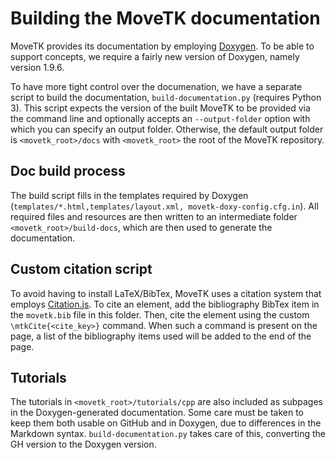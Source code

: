 # Building the MoveTK documentation
MoveTK provides its documentation by employing [Doxygen](https://www.doxygen.nl/). To be able to support concepts, we require a fairly new version of Doxygen, namely version 1.9.6.

To have more tight control over the documenation, we have a separate script to build the documentation, ``build-documentation.py`` (requires Python 3). This script expects the version of the built MoveTK to be provided via the command line and optionally accepts an ``--output-folder`` option with which you can specify an output folder. Otherwise, the default output folder is ``<movetk_root>/docs`` with ``<movetk_root>`` the root of the MoveTK repository.

## Doc build process
The build script fills in the templates required by Doxygen (``templates/*.html,templates/layout.xml, movetk-doxy-config.cfg.in``). All required files and resources are then written to an intermediate folder ``<movetk_root>/build-docs``, which are then used to generate the documentation.

## Custom citation script
To avoid having to install LaTeX/BibTex, MoveTK uses a citation system that employs [Citation.js](https://citation.js.org/). To cite an element, add the bibliography BibTex item in the ``movetk.bib`` file in this folder. Then, cite the element using the custom ``\mtkCite{<cite_key>}`` command. When such a command is present on the page, a list of the bibliography items used will be added to the end of the page.

## Tutorials
The tutorials in ``<movetk_root>/tutorials/cpp`` are also included as subpages in the Doxygen-generated documentation. Some care must be taken to keep them both usable on GitHub and in Doxygen, due to differences in the Markdown syntax. ``build-documentation.py`` takes care of this, converting the GH version to the Doxygen version.